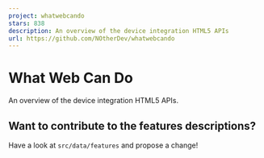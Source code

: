 ```yaml
---
project: whatwebcando
stars: 838
description: An overview of the device integration HTML5 APIs
url: https://github.com/NOtherDev/whatwebcando
---
```


What Web Can Do
===============

An overview of the device integration HTML5 APIs.

Want to contribute to the features descriptions?
------------------------------------------------

Have a look at `src/data/features` and propose a change!

